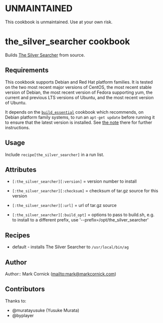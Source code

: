 # UNMAINTAINED

This cookbook is unmaintained. Use at your own risk.

# the\_silver\_searcher cookbook

Builds [The Silver Searcher](https://github.com/ggreer/the_silver_searcher)
from source.

## Requirements

This cookbook supports Debian and Red Hat platform families. It is
tested on the two most recent major versions of CentOS, the most recent stable
version of Debian, the most recent version of Fedora supporting yum, the current
and previous LTS versions of Ubuntu, and the most recent version of Ubuntu.

It depends on the [`build_essential`][] cookbook which recommends, on
Debian platform family systems, to run an `apt-get update` before running
it to ensure that the latest version is installed. See [the note][] there
for further instructions.

[`build_essential`]: https://supermarket.chef.io/cookbooks/build-essential
[the note]: https://github.com/chef-cookbooks/build-essential#cookbooks

## Usage

Include `recipe[the_silver_searcher]` in a run list.

## Attributes

-   `[:the_silver_searcher][:version]` = version number to install

-   `[:the_silver_searcher][:checksum]` = checksum of tar.gz source for this
                                          version

-   `[:the_silver_searcher][:url]` = url of tar.gz source

-   `[:the_silver_searcher][:build_opt]` = options to pass to build.sh,
                                           e.g. to install to a different
                                           prefix, use
                                           '--prefix=/opt/the\_silver\_searcher'

## Recipes

-   default - installs The Silver Searcher to `/usr/local/bin/ag`

## Author

Author:: Mark Cornick (<mailto:mark@markcornick.com>)

## Contributors

Thanks to:

-   @muratayusuke (Yusuke Murata)
-   @byplayer
